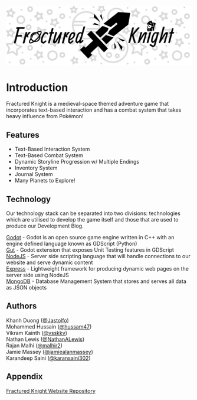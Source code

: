 ![Fractured Knight Logo](game-logo.jpg)
# Introduction
Fractured Knight is a medieval-space themed adventure game that incorporates text-based interaction and has
a combat system that takes heavy influence from Pokémon!

## Features
* Text-Based Interaction System
* Text-Based Combat System
* Dynamic Storyline Progression w/ Multiple Endings
* Inventory System
* Journal System
* Many Planets to Explore!

## Technology
Our technology stack can be separated into two divisions: technologies which are utilised to develop the game itself and those that are used to produce our Development Blog.

[Godot](https://godotengine.org/) - Godot is an open source game engine written in C++ with an engine defined language known as GDScript (Python)  
[Gut](https://github.com/bitwes/Gut) - Godot extension that exposes Unit Testing features in GDScript  
[NodeJS](https://nodejs.org/en/) - Server side scripting language that will handle connections to our website and serve dynamic content  
[Express](https://expressjs.com/) - Lightweight framework for producing dynamic web pages on the server side using NodeJS  
[MongoDB](https://www.mongodb.com/) - Database Management System that stores and serves all data as JSON objects  

## Authors
Khanh Duong ([@Jastolfo](https://github.com/Jastolfo))  
Mohammed Hussain ([@hussam47](https://github.com/hussam47))  
Vikram Kainth ([@vsskkv](https://github.com/vsskkv))  
Nathan Lewis ([@NathanALewis](https://github.com/NathanALewis))  
Rajan Malhi ([@malhir2](https://github.com/malhir2))  
Jamie Massey ([@jamiealanmassey](https://github.com/jamiealanmassey))  
Karandeep Saini ([@karansaini302](https://github.com/karansaini302))  

## Appendix
[Fractured Knight Website Repository](https://github.com/jamiealanmassey/fractured-knight-website)
